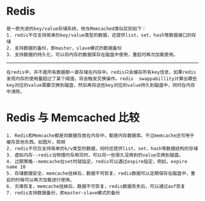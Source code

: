 # Redis 
	是一款先进的key/value存储系统，他与Memcached类似区别如下：
	1. redis不仅支持简单的key/value类型的数据，还提供list，set，hash等数据接口的存储
	2. 支持数据的备份，即master，slave模式的数据备份
	3. 支持数据的持久化，可以将内存的数据保存在磁盘中使用，重启时再次加载使用。
-------
	在redis中，并不是所有数据都一直存储在内存中。redis只会缓存所有key信息，如果redis发现内存的使用量超过了某个阈值，将会触发交换操作。redis  swappabillity计算出哪些key对应的value需要交换到磁盘，然后再将这些key对应的value持久到磁盘中，同时在内存中清除。
    
    
# Redis 与 Memcached 比较
	1. Redis和Memcache都是将数据存放在内存中，都是内存数据库。不过memcache还可用于缓存其他东西，如图片，视频
	2. redis不仅仅支持简单的k/v类型的数据，同时还提供list，set，hash等数据结构的存储
	3. 虚拟内存--redis当物理内存用完时，可以将一些很久没用到的value交换到磁盘。
	4. 过期策略--memcache在set时就指定，redis可以通过expire指定，例如，expire name 10
	5. 存储数据安全，memcache挂掉后，数据不可恢复，redis数据可以定期保存在磁盘中，重启的时候可以再次加载进行使用。
	6. 灾难恢复，memcache挂掉后，数据不可恢复，redis数据丢失后，可以通过aof恢复
	7. redis支持数据备份，即master-slave模式的备份

